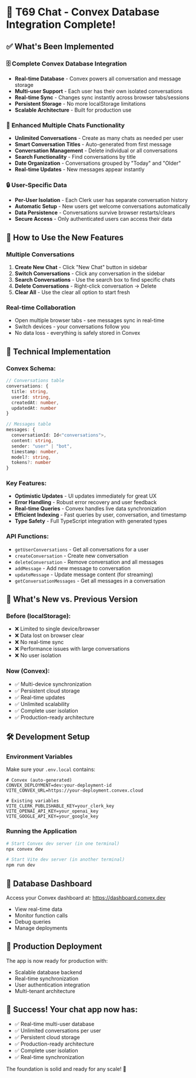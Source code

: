 # 🎉 T69 Chat - Convex Database Integration Complete!

## ✅ What's Been Implemented

### 🗄️ **Complete Convex Database Integration**
- **Real-time Database** - Convex powers all conversation and message storage
- **Multi-user Support** - Each user has their own isolated conversations
- **Real-time Sync** - Changes sync instantly across browser tabs/sessions
- **Persistent Storage** - No more localStorage limitations
- **Scalable Architecture** - Built for production use

### 💬 **Enhanced Multiple Chats Functionality**
- **Unlimited Conversations** - Create as many chats as needed per user
- **Smart Conversation Titles** - Auto-generated from first message
- **Conversation Management** - Delete individual or all conversations
- **Search Functionality** - Find conversations by title
- **Date Organization** - Conversations grouped by "Today" and "Older"
- **Real-time Updates** - New messages appear instantly

### 🔒 **User-Specific Data**
- **Per-User Isolation** - Each Clerk user has separate conversation history
- **Automatic Setup** - New users get welcome conversations automatically
- **Data Persistence** - Conversations survive browser restarts/clears
- **Secure Access** - Only authenticated users can access their data

## 🚀 **How to Use the New Features**

### **Multiple Conversations**
1. **Create New Chat** - Click "New Chat" button in sidebar
2. **Switch Conversations** - Click any conversation in the sidebar
3. **Search Conversations** - Use the search box to find specific chats
4. **Delete Conversations** - Right-click conversation → Delete
5. **Clear All** - Use the clear all option to start fresh

### **Real-time Collaboration**
- Open multiple browser tabs - see messages sync in real-time
- Switch devices - your conversations follow you
- No data loss - everything is safely stored in Convex

## 🔧 **Technical Implementation**

### **Convex Schema:**
```typescript
// Conversations table
conversations: {
  title: string,
  userId: string,
  createdAt: number,
  updatedAt: number
}

// Messages table  
messages: {
  conversationId: Id<"conversations">,
  content: string,
  sender: "user" | "bot",
  timestamp: number,
  model?: string,
  tokens?: number
}
```

### **Key Features:**
- **Optimistic Updates** - UI updates immediately for great UX
- **Error Handling** - Robust error recovery and user feedback
- **Real-time Queries** - Convex handles live data synchronization
- **Efficient Indexing** - Fast queries by user, conversation, and timestamp
- **Type Safety** - Full TypeScript integration with generated types

### **API Functions:**
- `getUserConversations` - Get all conversations for a user
- `createConversation` - Create new conversation
- `deleteConversation` - Remove conversation and all messages
- `addMessage` - Add new message to conversation
- `updateMessage` - Update message content (for streaming)
- `getConversationMessages` - Get all messages in a conversation

## 🎯 **What's New vs. Previous Version**

### **Before (localStorage):**
- ❌ Limited to single device/browser
- ❌ Data lost on browser clear
- ❌ No real-time sync
- ❌ Performance issues with large conversations
- ❌ No user isolation

### **Now (Convex):**
- ✅ Multi-device synchronization
- ✅ Persistent cloud storage
- ✅ Real-time updates
- ✅ Unlimited scalability
- ✅ Complete user isolation
- ✅ Production-ready architecture

## 🛠️ **Development Setup**

### **Environment Variables**
Make sure your `.env.local` contains:
```env
# Convex (auto-generated)
CONVEX_DEPLOYMENT=dev:your-deployment-id
VITE_CONVEX_URL=https://your-deployment.convex.cloud

# Existing variables
VITE_CLERK_PUBLISHABLE_KEY=your_clerk_key
VITE_OPENAI_API_KEY=your_openai_key
VITE_GOOGLE_API_KEY=your_google_key
```

### **Running the Application**
```bash
# Start Convex dev server (in one terminal)
npx convex dev

# Start Vite dev server (in another terminal)  
npm run dev
```

## 🎨 **Database Dashboard**
Access your Convex dashboard at: https://dashboard.convex.dev
- View real-time data
- Monitor function calls
- Debug queries
- Manage deployments

## 🚀 **Production Deployment**
The app is now ready for production with:
- Scalable database backend
- Real-time synchronization
- User authentication integration
- Multi-tenant architecture

## 🎉 **Success! Your chat app now has:**
- ✅ Real-time multi-user database
- ✅ Unlimited conversations per user
- ✅ Persistent cloud storage
- ✅ Production-ready architecture
- ✅ Complete user isolation
- ✅ Real-time synchronization

The foundation is solid and ready for any scale! 🚀

